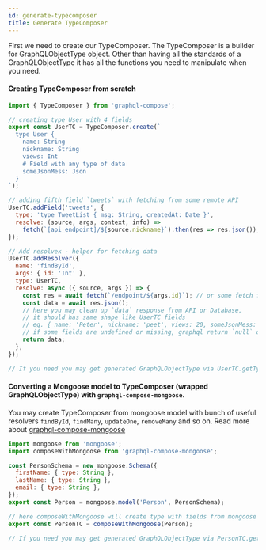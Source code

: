 ```yaml
---
id: generate-typecomposer
title: Generate TypeComposer
---
```


First we need to create our TypeComposer.
The TypeComposer is a builder for GraphQLObjectType object.
Other than having all the standards of a GraphQLObjectType it has all the functions you need to manipulate when you need.

#### Creating TypeComposer from scratch

```js
import { TypeComposer } from 'graphql-compose';

// creating type User with 4 fields
export const UserTC = TypeComposer.create(`
  type User {
    name: String
    nickname: String
    views: Int
    # Field with any type of data
    someJsonMess: Json
  }
`);

// adding fifth field `tweets` with fetching from some remote API
UserTC.addField('tweets', {
  type: 'type TweetList { msg: String, createdAt: Date }',
  resolve: (source, args, context, info) =>
    fetch(`[api_endpoint]/${source.nickname}`).then(res => res.json()),
});

// Add resolveк - helper for fetching data
UserTC.addResolver({
  name: 'findById',
  args: { id: 'Int' },
  type: UserTC,
  resolve: async ({ source, args }) => {
    const res = await fetch(`/endpoint/${args.id}`); // or some fetch from any database
    const data = await res.json();
    // here you may clean up `data` response from API or Database,
    // it should has same shape like UserTC fields
    // eg. { name: 'Peter', nickname: 'peet', views: 20, someJsonMess: { ... } }
    // if some fields are undefined or missing, graphql return `null` on that fields
    return data;
  },
});

// If you need you may get generated GraphQLObjectType via UserTC.getType();
```

#### Converting a Mongoose model to TypeComposer (wrapped GraphQLObjectType) with `graphql-compose-mongoose`.

You may create TypeComposer from mongoose model with bunch of useful resolvers `findById`, `findMany`, `updateOne`, `removeMany` and so on. Read more about [graphql-compose-mongoose](https://github.com/nodkz/graphql-compose-mongoose)

```js
import mongoose from 'mongoose';
import composeWithMongoose from 'graphql-compose-mongoose';

const PersonSchema = new mongoose.Schema({
  firstName: { type: String },
  lastName: { type: String },
  email: { type: String },
});
export const Person = mongoose.model('Person', PersonSchema);

// here composeWithMongoose will create type with fields from mongoose schema
export const PersonTC = composeWithMongoose(Person);

// If you need you may get generated GraphQLObjectType via PersonTC.getType();
```
